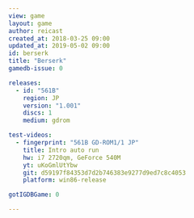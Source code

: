 ```yaml
---
view: game
layout: game
author: reicast
created_at: 2018-03-25 09:00
updated_at: 2019-05-02 09:00
id: berserk
title: "Berserk"
gamedb-issue: 0

releases:
  - id: "561B"
    region: JP
    version: "1.001"
    discs: 1
    medium: gdrom

test-videos:
  - fingerprint: "561B GD-ROM1/1 JP"
    title: Intro auto run
    hw: i7 2720qm, GeForce 540M
    yt: uKoGmlUtYbw
    git: d59197f84353d7d2b746383e9277d9ed7c8c4053
    platform: win86-release

gotIGDBGame: 0

---
```

